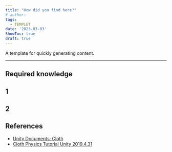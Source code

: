 ```yaml
---
title: "How did you find here?"
# author: 
tags:
  - TEMPLET
date: '2023-03-03'
ShowToc: true
draft: true
---
```

A template for quickly generating content.
<!--more-->

---

## Required knowledge

## 1

## 2


## References
- [Unity Documents: Cloth](https://docs.unity3d.com/Manual/class-Cloth.html)
- [Cloth Physics Tutorial Unity 2019.4.31](https://www.youtube.com/watch?v=x91OyRjruxo)